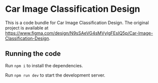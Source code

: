 
  # Car Image Classification Design

  This is a code bundle for Car Image Classification Design. The original project is available at https://www.figma.com/design/N9sSAeVG4sMVylgFEsIQ5p/Car-Image-Classification-Design.

  ## Running the code

  Run `npm i` to install the dependencies.

  Run `npm run dev` to start the development server.
  